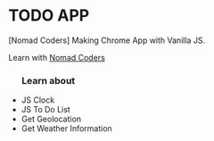 # TODO APP

[Nomad Coders] Making Chrome App with Vanilla JS.

Learn with <a href="https://nomadcoders.co/"> Nomad Coders </a>

<ul>
  <h3> Learn about </h3>
  <li> JS Clock </li>
  <li> JS To Do List </li>
  <li> Get Geolocation </li>
  <li> Get Weather Information </li>
</ul>

